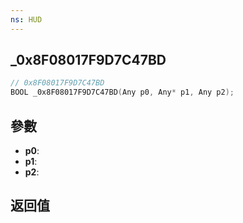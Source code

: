 ```yaml
---
ns: HUD
---
```

## _0x8F08017F9D7C47BD

```c
// 0x8F08017F9D7C47BD
BOOL _0x8F08017F9D7C47BD(Any p0, Any* p1, Any p2);
```


## 參數
* **p0**: 
* **p1**: 
* **p2**: 

## 返回值
